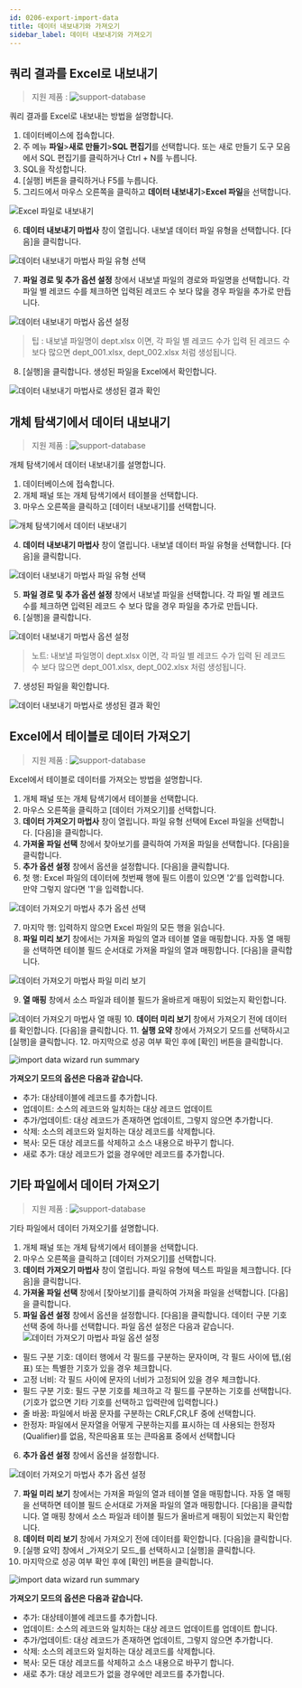 ```yaml
---
id: 0206-export-import-data
title: 데이터 내보내기와 가져오기
sidebar_label: 데이터 내보내기와 가져오기
---
```


## 쿼리 결과를 Excel로 내보내기
> 지원 제품 :
> ![support-database](<http://www.sqlgate.com/docs-badge/oracle,mysql,mariadb,postgresql,sqlserver,db2,tibero,cubrid>)

쿼리 결과를 Excel로 내보내는 방법을 설명합니다.

1. 데이터베이스에 접속합니다.
2. 주 메뉴 **파일**>**새로 만들기**>**SQL 편집기**를 선택합니다. 또는 새로 만들기 도구 모음에서 SQL 편집기를 클릭하거나 Ctrl + N를 누릅니다.
3. SQL을 작성합니다.
4. [실행] 버튼을 클릭하거나 F5를 누릅니다.
5. 그리드에서 마우스 오른쪽을 클릭하고 **데이터 내보내기**>**Excel 파일**을 선택합니다.

![Excel 파일로 내보내기](https://s3.ap-northeast-2.amazonaws.com/sqlgate-resource/captures/wizard/data-export-wizard-04-ko.png)

6. **데이터 내보내기 마법사** 창이 열립니다. 내보낼 데이터 파일 유형을 선택합니다. [다음]을 클릭합니다.

![데이터 내보내기 마법사 파일 유형 선택](https://s3.ap-northeast-2.amazonaws.com/sqlgate-resource/captures/export-data/data-export-wizard-selectFileType-ko.png)

7. **파일 경로 및 추가 옵션 설정** 창에서 내보낼 파일의 경로와 파일명을 선택합니다. 각 파일 별 레코드 수를 체크하면 입력된 레코드 수 보다 많을 경우 파일을 추가로 만듭니다.

![데이터 내보내기 마법사 옵션 설정](https://s3.ap-northeast-2.amazonaws.com/sqlgate-resource/captures/export-data/data-export-wizard-setFilePath-ko.png)

> 팁 : 내보낼 파일명이 dept.xlsx 이면, 각 파일 별 레코드 수가 입력 된 레코드 수 보다 많으면 dept_001.xlsx, dept_002.xlsx 처럼 생성됩니다.

8. [실행]을 클릭합니다. 생성된 파일을 Excel에서 확인합니다.

![데이터 내보내기 마법사로 생성된 결과 확인](https://s3.ap-northeast-2.amazonaws.com/sqlgate-manual-content/10949DA2E068FF62A95625A7D1F0B7AE.jpg)



## 개체 탐색기에서 데이터 내보내기
> 지원 제품 :
> ![support-database](<http://www.sqlgate.com/docs-badge/oracle,mysql,mariadb,postgresql,sqlserver,db2,tibero,cubrid>)

개체 탐색기에서 데이터 내보내기를 설명합니다.

1. 데이터베이스에 접속합니다.
2. 개체 패널 또는 개체 탐색기에서 테이블을 선택합니다.
3. 마우스 오른쪽을 클릭하고 [데이터 내보내기]를 선택합니다.

![개체 탐색기에서 데이터 내보내기](https://s3.ap-northeast-2.amazonaws.com/sqlgate-resource/captures/wizard/data-export-wizard-02-ko.png)

4. **데이터 내보내기 마법사** 창이 열립니다. 내보낼 데이터 파일 유형을 선택합니다. [다음]을 클릭합니다.

![데이터 내보내기 마법사 파일 유형 선택](https://s3.ap-northeast-2.amazonaws.com/sqlgate-resource/captures/export-data/data-export-wizard-selectFileType-ko.png)

5. **파일 경로 및 추가 옵션 설정** 창에서 내보낼 파일을 선택합니다. 각 파일 별 레코드 수를 체크하면 입력된 레코드 수 보다 많을 경우 파일을 추가로 만듭니다.
6. [실행]을 클릭합니다.

![데이터 내보내기 마법사 옵션 설정](https://s3.ap-northeast-2.amazonaws.com/sqlgate-resource/captures/export-data/data-export-wizard-setFilePath-ko.png)

> 노트: 내보낼 파일명이 dept.xlsx 이면, 각 파일 별 레코드 수가 입력 된 레코드 수 보다 많으면 dept_001.xlsx, dept_002.xlsx 처럼 생성됩니다.
7. 생성된 파일을 확인합니다.

![데이터 내보내기 마법사로 생성된 결과 확인](https://s3.ap-northeast-2.amazonaws.com/sqlgate-manual-content/10949DA2E068FF62A95625A7D1F0B7AE.jpg)


## Excel에서 테이블로 데이터 가져오기
> 지원 제품 :
> ![support-database](<http://www.sqlgate.com/docs-badge/oracle,mysql,mariadb,postgresql,sqlserver,db2,tibero,cubrid>)

Excel에서 테이블로 데이터를 가져오는 방법을 설명합니다.

1. 개체 패널 또는 개체 탐색기에서 테이블을 선택합니다.
2. 마우스 오른쪽을 클릭하고 [데이터 가져오기]를 선택합니다.
3. **데이터 가져오기 마법사** 창이 열립니다. 파일 유형 선택에 Excel 파일을 선택합니다. [다음]을 클릭합니다.
4. **가져올 파일 선택** 창에서 찾아보기를 클릭하여 가져올 파일을 선택합니다. [다음]을 클릭합니다.
5. **추가 옵션 설정** 창에서 옵션을 설정합니다. [다음]을 클릭합니다.
6. 첫 행: Excel 파일의 데이터에 첫번째 행에 필드 이름이 있으면 '2'를 입력합니다. 만약 그렇지 않다면 '1'을 입력합니다.

![데이터 가져오기 마법사 추가 옵션 선택](https://s3.ap-northeast-2.amazonaws.com/sqlgate-resource/captures/wizard/data-import-wizard-file-additional-option-ko.png)

7. 마지막 행: 입력하지 않으면 Excel 파일의 모든 행을 읽습니다.
8. **파일 미리 보기** 창에서는 가져올 파일의 열과 테이블 열을 매핑합니다. 자동 열 매핑을 선택하면 테이블 필드 순서대로 가져올 파일의 열과 매핑합니다. [다음]을 클릭합니다.

![데이터 가져오기 마법사 파일 미리 보기](https://s3.ap-northeast-2.amazonaws.com/sqlgate-resource/captures/wizard/data-import-wizard-file-preview-ko.png)

9. **열 매핑** 창에서 소스 파일과 테이블 필드가 올바르게 매핑이 되었는지 확인합니다.

![데이터 가져오기 마법사 열 매핑](https://s3.ap-northeast-2.amazonaws.com/sqlgate-resource/captures/wizard/data-import-wizard-column-mapping-ko.png)
10. **데이터 미리 보기** 창에서 가져오기 전에 데이터를 확인합니다. [다음]을 클릭합니다.
11. **실행 요약** 창에서 가져오기 모드를 선택하시고 [실행]을 클릭합니다.
12. 마지막으로 성공 여부 확인 후에 [확인] 버튼을 클릭합니다.

![import data wizard run summary](https://s3.ap-northeast-2.amazonaws.com/sqlgate-resource/captures/wizard/data-import-wizard-run-summary-ko.png)

**가져오기 모드의 옵션은 다음과 같습니다.**
- 추가: 대상테이블에 레코드를 추가합니다.
- 업데이트: 소스의 레코드와 일치하는 대상 레코드 업데이트
- 추가/업데이트: 대상 레코드가 존재하면 업데이트, 그렇지 않으면 추가합니다.
- 삭제: 소스의 레코드와 일치하는 대상 레코드를 삭제합니다.
- 복사: 모든 대상 레코드를 삭제하고 소스 내용으로 바꾸기 합니다.
- 새로 추가: 대상 레코드가 없을 경우에만 레코드를 추가합니다.

## 기타 파일에서 데이터 가져오기
> 지원 제품 :
> ![support-database](<http://www.sqlgate.com/docs-badge/oracle,mysql,mariadb,postgresql,sqlserver,db2,tibero,cubrid>)

기타 파일에서 데이터 가져오기를 설명합니다.

1. 개체 패널 또는 개체 탐색기에서 테이블을 선택합니다.
2. 마우스 오른쪽을 클릭하고 [데이터 가져오기]를 선택합니다.
3. **데이터 가져오기 마법사** 창이 열립니다. 파일 유형에 텍스트 파일을 체크합니다. [다음]을 클릭합니다.
4. **가져올 파일 선택** 창에서 [찾아보기]를 클릭하여 가져올 파일을 선택합니다. [다음]을 클릭합니다.
5. **파일 옵션 설정** 창에서 옵션을 설정합니다. [다음]을 클릭합니다. 데이터 구분 기호 선택 중에 하나를 선택합니다. 파일 옵션 설정은 다음과 같습니다.
![데이터 가져오기 마법사 파일 옵션 설정](https://s3.ap-northeast-2.amazonaws.com/sqlgate-resource/captures/wizard/data-import-wizard-file-option-ko.png)
- 필드 구분 기호: 데이터 행에서 각 필드를 구분하는 문자이며, 각 필드 사이에 탭,(쉼표) 또는 특별한 기호가 있을 경우 체크합니다.
- 고정 너비: 각 필드 사이에 문자의 너비가 고정되어 있을 경우 체크합니다.
- 필드 구분 기호: 필드 구분 기호를 체크하고 각 필드를 구분하는 기호를 선택합니다. (기호가 없으면 기타 기호를 선택하고 입력란에 입력합니다.)
- 줄 바꿈: 파일에서 바꿈 문자를 구분하는 CRLF,CR,LF 중에 선택합니다.
- 한정자: 파일에서 문자열을 어떻게 구분하는지를 표시하는 데 사용되는 한정자(Qualifier)를 없음, 작은따옴표 또는 큰따옴표 중에서 선택합니다
6. **추가 옵션 설정** 창에서 옵션을 설정합니다.

![데이터 가져오기 마법사 추가 옵션 설정](https://s3.ap-northeast-2.amazonaws.com/sqlgate-resource/captures/wizard/data-import-wizard-file-additional-option-ko.png)

7. **파일 미리 보기** 창에서는 가져올 파일의 열과 테이블 열을 매핑합니다. 자동 열 매핑을 선택하면 테이블 필드 순서대로 가져올 파일의 열과 매핑합니다. [다음]을 클릭합니다.
열 매핑 창에서 소스 파일과 테이블 필드가 올바르게 매핑이 되었는지 확인합니다.
8. **데이터 미리 보기** 창에서 가져오기 전에 데이터를 확인합니다. [다음]을 클릭합니다.
9. [실행 요약] 창에서 _가져오기 모드_를 선택하시고 [실행]을 클릭합니다.
10. 마지막으로 성공 여부 확인 후에 [확인] 버튼을 클릭합니다.

![import data wizard run summary](https://s3.ap-northeast-2.amazonaws.com/sqlgate-resource/captures/wizard/data-import-wizard-run-summary-ko.png)

**가져오기 모드의 옵션은 다음과 같습니다.**
- 추가: 대상테이블에 레코드를 추가합니다.
- 업데이트: 소스의 레코드와 일치하는 대상 레코드 업데이트를 업데이트 합니다.
- 추가/업데이트: 대상 레코드가 존재하면 업데이트, 그렇지 않으면 추가합니다.
- 삭제: 소스의 레코드와 일치하는 대상 레코드를 삭제합니다.
- 복사: 모든 대상 레코드를 삭제하고 소스 내용으로 바꾸기 합니다.
- 새로 추가: 대상 레코드가 없을 경우에만 레코드를 추가합니다.
